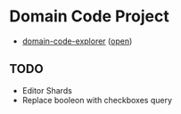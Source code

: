 # Domain Code Project

- [domain-code-explorer](edit://src/components/tools/domain-code-explorer.js) ([open](open://domain-code-explorer))


## TODO 

- Editor Shards
- Replace booleon with checkboxes query

